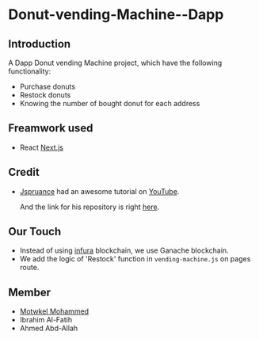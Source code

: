 # Donut-vending-Machine--Dapp
## Introduction

A Dapp Donut vending Machine project, which have the following functionality:

- Purchase donuts
- Restock donuts
- Knowing the number of bought donut for each address

## Freamwork used
- React [Next.js](https://nextjs.org/)

## Credit

- [Jspruance](https://github.com/jspruance) had an awesome tutorial on [YouTube](https://youtu.be/Qu6GloG0dQk).

  And the link for his repository is right [here](https://github.com/jspruance/block-explorer-tutorials/tree/main/apps/VendingMachine).

## Our  Touch

- Instead of using [infura](https://www.infura.io/) blockchain, we use Ganache blockchain.
- We add the logic of 'Restock' function in `vending-machine.js` on pages route.

## Member

- [Motwkel Mohammed](https://github.com/Motwkel-Mohammed)
- Ibrahim Al-Fatih
- Ahmed Abd-Allah


